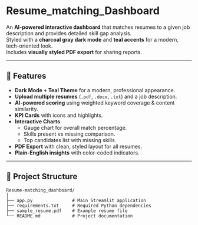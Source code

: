 # Resume_matching_Dashboard

An **AI-powered interactive dashboard** that matches resumes to a given job description and provides detailed skill gap analysis.  
Styled with a **charcoal gray dark mode** and **teal accents** for a modern, tech-oriented look.  
Includes **visually styled PDF export** for sharing reports.

---

## 🚀 Features
- **Dark Mode + Teal Theme** for a modern, professional appearance.
- **Upload multiple resumes** (`.pdf`, `.docx`, `.txt`) and a job description.
- **AI-powered scoring** using weighted keyword coverage & content similarity.
- **KPI Cards** with icons and highlights.
- **Interactive Charts**
  - Gauge chart for overall match percentage.
  - Skills present vs missing comparison.
  - Top candidates list with missing skills.
- **PDF Export** with clean, styled layout for all resumes.
- **Plain-English insights** with color-coded indicators.

---

## 📂 Project Structure
```
Resume-matching_dashboard/
│
├── app.py               # Main Streamlit application
├── requirements.txt     # Required Python dependencies
├── sample_resume.pdf    # Example resume file
└── README.md            # Project documentation
```
